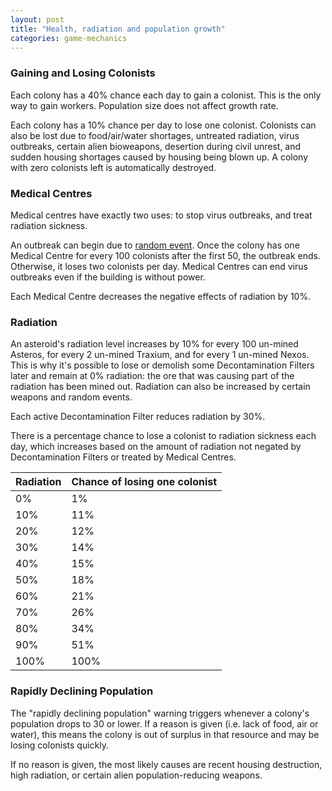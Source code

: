 ```yaml
---
layout: post
title: "Health, radiation and population growth"
categories: game-mechanics
---
```


### Gaining and Losing Colonists
Each colony has a 40% chance each day to gain a colonist. This is the
only way to gain workers. Population size does not affect growth rate.

Each colony has a 10% chance per day to lose one colonist. Colonists
can also be lost due to food/air/water shortages, untreated radiation,
virus outbreaks, certain alien bioweapons, desertion during civil unrest,
and sudden housing shortages caused by housing being blown up.
A colony with zero colonists left is automatically destroyed.

### Medical Centres
Medical centres have exactly two uses: to stop virus outbreaks,
and treat radiation sickness.

An outbreak can begin due to [random event](random-events.html).
Once the colony has one Medical Centre for every 100 colonists after the
first 50, the outbreak ends. Otherwise, it loses two colonists per day.
Medical Centres can end virus outbreaks even if the building is without
power.

Each Medical Centre decreases the negative effects of radiation by 10%.

### Radiation

An asteroid's radiation level increases by 10% for every 100 un-mined Asteros,
for every 2 un-mined Traxium, and for every 1 un-mined Nexos. This is why it's
possible to lose or demolish some Decontamination Filters later and remain at 0%
radiation: the ore that was causing part of the radiation has been mined out.
Radiation can also be increased by certain weapons and random events.

Each active Decontamination Filter reduces radiation by 30%.

There is a percentage chance to lose a colonist to radiation sickness
each day, which increases based on the amount of radiation not negated
by Decontamination Filters or treated by Medical Centres.

Radiation | Chance of losing one colonist
----------|------------------------------
       0% |   1%
      10% |  11%
      20% |  12%
      30% |  14%
      40% |  15%
      50% |  18%
      60% |  21%
      70% |  26%
      80% |  34%
      90% |  51%
     100% | 100%

### Rapidly Declining Population
The "rapidly declining population" warning triggers whenever a colony's
population drops to 30 or lower. If a reason is given (i.e. lack of food,
air or water), this means the colony is out of surplus in that resource and
may be losing colonists quickly.

If no reason is given, the most likely causes are recent housing
destruction, high radiation, or certain alien population-reducing
weapons.
